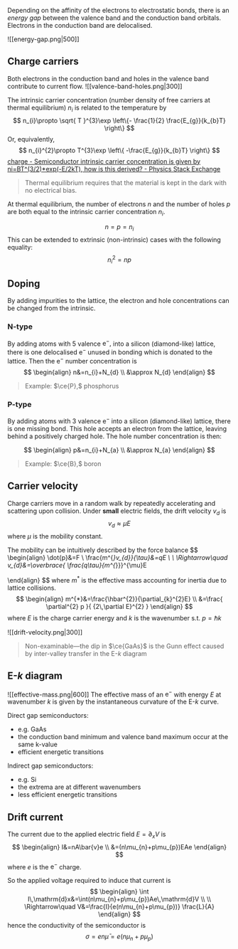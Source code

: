 Depending on the affinity of the electrons to electrostatic bonds, there is an *energy gap* between the valence band and the conduction band orbitals. Electrons in the conduction band are delocalised.

![[energy-gap.png|500]]

## Charge carriers

Both electrons in the conduction band and holes in the valence band contribute to current flow.
![[valence-band-holes.png|300]]

The intrinsic carrier concentration (number density of free carriers at thermal equilibrium) $n_{i}$ is related to the temperature by
$$
n_{i}\propto \sqrt{ T }^{3}\exp \left\{- \frac{1}{2} \frac{E_{g}}{k_{b}T} \right\} 
$$
Or, equivalently,
$$
n_{i}^{2}\propto T^{3}\exp \left\{ -\frac{E_{g}}{k_{b}T} \right\} 
$$
[charge - Semiconductor intrinsic carrier concentration is given by ni=BT^(3/2)\*exp(-E/2kT), how is this derived? - Physics Stack Exchange](https://physics.stackexchange.com/a/164788)

>Thermal equilibrium requires that the material is kept in the dark with no electrical bias.

At thermal equilibrium, the number of electrons $n$ and the number of holes $p$ are both equal to the intrinsic carrier concentration $n_{i}.$

$$
n=p=n_{i}
$$
This can be extended to extrinsic (non-intrinsic) cases with the following equality:
$$
n^{2}_{i}=np
$$

## Doping

By adding impurities to the lattice, the electron and hole concentrations can be changed from the intrinsic.

### N-type
By adding atoms with 5 valence $\mathrm{e}^{-},$ into a silicon (diamond-like) lattice, there is one delocalised $\mathrm{e}^{-}$ unused in bonding which is donated to the lattice. Then the $\mathrm{e}^{-}$ number concentration is
$$
\begin{align}
n&=n_{i}+N_{d} \\
&\approx N_{d}
 \end{align}
$$
>Example: $\ce{P},$ phosphorus

### P-type

By adding atoms with 3 valence $\mathrm{e}^{-}$ into a silicon (diamond-like) lattice, there is one missing bond. This hole accepts an electron from the lattice, leaving behind a positively charged hole. The hole number concentration is then:

$$
\begin{align}
p&=n_{i}+N_{a} \\
&\approx N_{a}
\end{align}
$$

> Example: $\ce{B},$ boron

## Carrier velocity

Charge carriers move in a random walk by repeatedly accelerating and scattering upon collision. Under **small** electric fields, the drift velocity $v_{d}$ is
$$
v_{d}\approx \mu E
$$
where $\mu$ is the mobility constant.

The mobility can be intuitively described by the force balance
$$
\begin{align}
\dot{p}&=F \\
\frac{m^{*}v_{d}}{\tau}&=qE \\ \\
\Rightarrow\quad v_{d}&=\overbrace{ \frac{q\tau}{m^{*}}}^{\mu}E

 \end{align}
$$
where $m^{*}$ is the effective mass accounting for inertia due to lattice collisions.
$$
\begin{align}
m^{*}&=\frac{\hbar^{2}}{\partial_{k}^{2}E} \\
&=\frac{ \partial^{2} p }{ {2\,\partial E}^{2} } 
 \end{align}
$$
where $E$ is the charge carrier energy and $k$ is the wavenumber s.t. $p=\hbar k$

![[drift-velocity.png|300]]

>Non-examinable—the dip in $\ce{GaAs}$ is the Gunn effect caused by inter-valley transfer in the E-$k$ diagram

## E-$k$ diagram

![[effective-mass.png|600]]
The effective mass of an $\mathrm{e}^{-}$ with energy $E$ at wavenumber $k$ is given by the instantaneous curvature of the E-$k$ curve.

Direct gap semiconductors:
- e.g. GaAs
- the conduction band minimum and valence band maximum occur at the same k-value
- efficient energetic transitions

Indirect gap semiconductors:
- e.g. Si
- the extrema are at different wavenumbers
- less efficient energetic transitions

## Drift current
The current due to the applied electric field $E=\partial_{x}V$ is
$$
\begin{align}
I&=nA\bar{v}e \\
&=(n\mu_{n}+p\mu_{p})EAe
 \end{align}
$$
where $e$ is the $\mathrm{e}^{-}$ charge.

So the applied voltage required to induce that current is
$$
\begin{align}
\int I\,\mathrm{d}x&=\int(n\mu_{n}+p\mu_{p})Ae\,\mathrm{d}V \\ \\
\Rightarrow\quad V&=\frac{I}{e(n\mu_{n}+p\mu_{p})} \frac{L}{A}
 \end{align}
$$
hence the conductivity of the semiconductor is
$$
\sigma=en\bar{\mu}=e(n\mu_{n}+p\mu_{p})
$$
